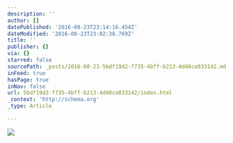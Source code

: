 ```yaml
---
description: ''
author: []
datePublished: '2016-08-23T23:14:16.454Z'
dateModified: '2016-08-23T23:02:38.769Z'
title: ''
publisher: {}
via: {}
starred: false
sourcePath: _posts/2016-08-23-5bdf19d2-f735-4bff-b213-4d48ce033142.md
inFeed: true
hasPage: true
inNav: false
url: 5bdf19d2-f735-4bff-b213-4d48ce033142/index.html
_context: 'http://schema.org'
_type: Article

---
```

![](https://the-grid-user-content.s3-us-west-2.amazonaws.com/c2ebd246-332d-4109-9bf6-86fd374361ab.jpg)